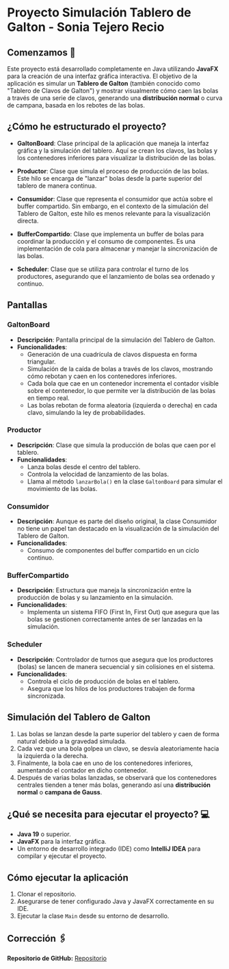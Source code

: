 # Proyecto Simulación Tablero de Galton - Sonia Tejero Recio

## Comenzamos 🚀

Este proyecto está desarrollado completamente en Java utilizando **JavaFX** para la creación de una interfaz gráfica interactiva. El objetivo de la aplicación es simular un **Tablero de Galton** (también conocido como "Tablero de Clavos de Galton") y mostrar visualmente cómo caen las bolas a través de una serie de clavos, generando una **distribución normal** o curva de campana, basada en los rebotes de las bolas.

## ¿Cómo he estructurado el proyecto?

- **GaltonBoard**: Clase principal de la aplicación que maneja la interfaz gráfica y la simulación del tablero. Aquí se crean los clavos, las bolas y los contenedores inferiores para visualizar la distribución de las bolas.
  
- **Productor**: Clase que simula el proceso de producción de las bolas. Este hilo se encarga de "lanzar" bolas desde la parte superior del tablero de manera continua.

- **Consumidor**: Clase que representa el consumidor que actúa sobre el buffer compartido. Sin embargo, en el contexto de la simulación del Tablero de Galton, este hilo es menos relevante para la visualización directa.

- **BufferCompartido**: Clase que implementa un buffer de bolas para coordinar la producción y el consumo de componentes. Es una implementación de cola para almacenar y manejar la sincronización de las bolas.

- **Scheduler**: Clase que se utiliza para controlar el turno de los productores, asegurando que el lanzamiento de bolas sea ordenado y continuo.

## Pantallas

### GaltonBoard

- **Descripción**: Pantalla principal de la simulación del Tablero de Galton.
- **Funcionalidades**:
  - Generación de una cuadrícula de clavos dispuesta en forma triangular.
  - Simulación de la caída de bolas a través de los clavos, mostrando cómo rebotan y caen en los contenedores inferiores.
  - Cada bola que cae en un contenedor incrementa el contador visible sobre el contenedor, lo que permite ver la distribución de las bolas en tiempo real.
  - Las bolas rebotan de forma aleatoria (izquierda o derecha) en cada clavo, simulando la ley de probabilidades.

### Productor

- **Descripción**: Clase que simula la producción de bolas que caen por el tablero.
- **Funcionalidades**:
  - Lanza bolas desde el centro del tablero.
  - Controla la velocidad de lanzamiento de las bolas.
  - Llama al método `lanzarBola()` en la clase `GaltonBoard` para simular el movimiento de las bolas.

### Consumidor

- **Descripción**: Aunque es parte del diseño original, la clase Consumidor no tiene un papel tan destacado en la visualización de la simulación del Tablero de Galton.
- **Funcionalidades**:
  - Consumo de componentes del buffer compartido en un ciclo continuo.

### BufferCompartido

- **Descripción**: Estructura que maneja la sincronización entre la producción de bolas y su lanzamiento en la simulación.
- **Funcionalidades**:
  - Implementa un sistema FIFO (First In, First Out) que asegura que las bolas se gestionen correctamente antes de ser lanzadas en la simulación.

### Scheduler

- **Descripción**: Controlador de turnos que asegura que los productores (bolas) se lancen de manera secuencial y sin colisiones en el sistema.
- **Funcionalidades**:
  - Controla el ciclo de producción de bolas en el tablero.
  - Asegura que los hilos de los productores trabajen de forma sincronizada.

## Simulación del Tablero de Galton

1. Las bolas se lanzan desde la parte superior del tablero y caen de forma natural debido a la gravedad simulada.
2. Cada vez que una bola golpea un clavo, se desvía aleatoriamente hacia la izquierda o la derecha.
3. Finalmente, la bola cae en uno de los contenedores inferiores, aumentando el contador en dicho contenedor.
4. Después de varias bolas lanzadas, se observará que los contenedores centrales tienden a tener más bolas, generando así una **distribución normal** o **campana de Gauss**.

## ¿Qué se necesita para ejecutar el proyecto? 💻

- **Java 19** o superior.
- **JavaFX** para la interfaz gráfica.
- Un entorno de desarrollo integrado (IDE) como **IntelliJ IDEA** para compilar y ejecutar el proyecto.

## Cómo ejecutar la aplicación

1. Clonar el repositorio.
2. Asegurarse de tener configurado Java y JavaFX correctamente en su IDE.
3. Ejecutar la clase `Main` desde su entorno de desarrollo.

## Corrección 🖇️

**Repositorio de GitHub:** [Repositorio](https://github.com/SoniaTejeroRecio/parcial1Concurrente_Sonia.git)



